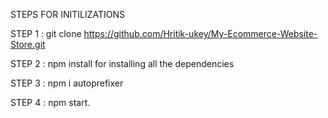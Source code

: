 STEPS FOR INITILIZATIONS

STEP 1 : git clone https://github.com/Hritik-ukey/My-Ecommerce-Website-Store.git  


  
     
STEP 2 : npm install for installing all the dependencies        
    
                
 
   
STEP 3 : npm i autoprefixer       



STEP 4 : npm start. 
 
 
 
